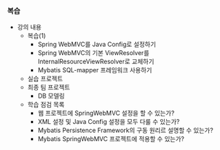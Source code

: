 ### 복습
- 강의 내용
    - 복습(1)
        - Spring WebMVC를 Java Config로 설정하기
        - Spring WebMVC의 기본 ViewResolver를 InternalResourceViewResolver로 교체하기
        - Mybatis SQL-mapper 프레임워크 사용하기
    - 실습 프로젝트
    - 최종 팀 프로젝트
        - DB 모델링
    - 학습 점검 목록
      - 웹 프로젝트에 SpringWebMVC 설정을 할 수 있는가?
      - XML 설정 및 Java Config 설정을 모두 다룰 수 있는가?
      - Mybatis Persistence Framework의 구동 원리르 설명할 수 있는가?
      - Mybatis SpringWebMVC 프로젝트에 적용할 수 있는가?
      
        